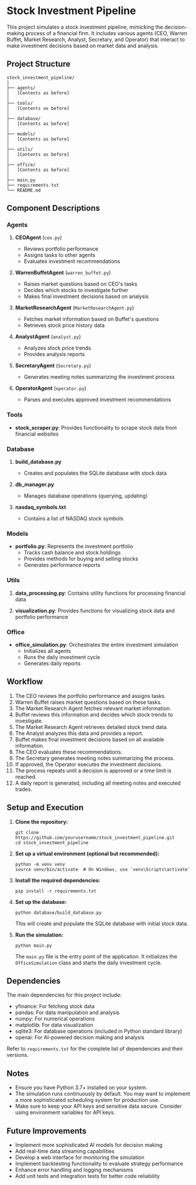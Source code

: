 # Stock Investment Pipeline

This project simulates a stock investment pipeline, mimicking the decision-making process of a financial firm. It includes various agents (CEO, Warren Buffet, Market Research, Analyst, Secretary, and Operator) that interact to make investment decisions based on market data and analysis.


## Project Structure

```
stock_investment_pipeline/
│
├── agents/
│   [Contents as before]
│
├── tools/
│   [Contents as before]
│
├── database/
│   [Contents as before]
│
├── models/
│   [Contents as before]
│
├── utils/
│   [Contents as before]
│
├── office/
│   [Contents as before]
│
├── main.py
├── requirements.txt
└── README.md
```

## Component Descriptions

### Agents

1. **CEOAgent** (`ceo.py`)
   - Reviews portfolio performance
   - Assigns tasks to other agents
   - Evaluates investment recommendations

2. **WarrenBuffetAgent** (`warren_buffet.py`)
   - Raises market questions based on CEO's tasks
   - Decides which stocks to investigate further
   - Makes final investment decisions based on analysis

3. **MarketResearchAgent** (`MarketResearchAgent.py`)
   - Fetches market information based on Buffet's questions
   - Retrieves stock price history data

4. **AnalystAgent** (`analyst.py`)
   - Analyzes stock price trends
   - Provides analysis reports

5. **SecretaryAgent** (`Secretary.py`)
   - Generates meeting notes summarizing the investment process

6. **OperatorAgent** (`operator.py`)
   - Parses and executes approved investment recommendations

### Tools

- **stock_scraper.py**: Provides functionality to scrape stock data from financial websites

### Database

1. **build_database.py**
   - Creates and populates the SQLite database with stock data

2. **db_manager.py**
   - Manages database operations (querying, updating)

3. **nasdaq_symbols.txt**
   - Contains a list of NASDAQ stock symbols

### Models

- **portfolio.py**: Represents the investment portfolio
  - Tracks cash balance and stock holdings
  - Provides methods for buying and selling stocks
  - Generates performance reports

### Utils

1. **data_processing.py**: Contains utility functions for processing financial data

2. **visualization.py**: Provides functions for visualizing stock data and portfolio performance

### Office

- **office_simulation.py**: Orchestrates the entire investment simulation
  - Initializes all agents
  - Runs the daily investment cycle
  - Generates daily reports

## Workflow

1. The CEO reviews the portfolio performance and assigns tasks.
2. Warren Buffet raises market questions based on these tasks.
3. The Market Research Agent fetches relevant market information.
4. Buffet reviews this information and decides which stock trends to investigate.
5. The Market Research Agent retrieves detailed stock trend data.
6. The Analyst analyzes this data and provides a report.
7. Buffet makes final investment decisions based on all available information.
8. The CEO evaluates these recommendations.
9. The Secretary generates meeting notes summarizing the process.
10. If approved, the Operator executes the investment decisions.
11. The process repeats until a decision is approved or a time limit is reached.
12. A daily report is generated, including all meeting notes and executed trades.

## Setup and Execution

1. **Clone the repository:**
   ```
   git clone https://github.com/yourusername/stock_investment_pipeline.git
   cd stock_investment_pipeline
   ```

2. **Set up a virtual environment (optional but recommended):**
   ```
   python -m venv venv
   source venv/bin/activate  # On Windows, use `venv\Scripts\activate`
   ```

3. **Install the required dependencies:**
   ```
   pip install -r requirements.txt
   ```

4. **Set up the database:**
   ```
   python database/build_database.py
   ```
   This will create and populate the SQLite database with initial stock data.

5. **Run the simulation:**
   ```
   python main.py
   ```

   The `main.py` file is the entry point of the application. It initializes the `OfficeSimulation` class and starts the daily investment cycle.


## Dependencies

The main dependencies for this project include:
- yfinance: For fetching stock data
- pandas: For data manipulation and analysis
- numpy: For numerical operations
- matplotlib: For data visualization
- sqlite3: For database operations (included in Python standard library)
- openai: For AI-powered decision making and analysis

Refer to `requirements.txt` for the complete list of dependencies and their versions.

## Notes

- Ensure you have Python 3.7+ installed on your system.
- The simulation runs continuously by default. You may want to implement a more sophisticated scheduling system for production use.
- Make sure to keep your API keys and sensitive data secure. Consider using environment variables for API keys.

## Future Improvements

- Implement more sophisticated AI models for decision making
- Add real-time data streaming capabilities
- Develop a web interface for monitoring the simulation
- Implement backtesting functionality to evaluate strategy performance
- Enhance error handling and logging mechanisms
- Add unit tests and integration tests for better code reliability

